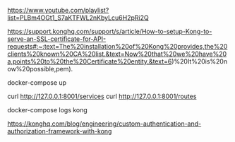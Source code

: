 https://www.youtube.com/playlist?list=PLBm4OGt1_S7aKTFWL2nKbyLcu6H2pRi2Q

https://support.konghq.com/support/s/article/How-to-setup-Kong-to-serve-an-SSL-certificate-for-API-requests#:~:text=The%20installation%20of%20Kong%20provides,the%20clients%20known%20CA%20list.&text=Now%20that%20we%20have%20a,points%20to%20the%20Certificate%20entity.&text=6)%20It%20is%20now%20possible,pem).



docker-compose up

curl http://127.0.0.1:8001/services
curl http://127.0.0.1:8001/routes

docker-compose logs kong


https://konghq.com/blog/engineering/custom-authentication-and-authorization-framework-with-kong


